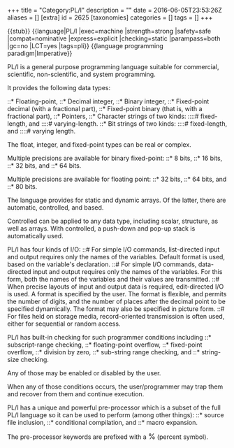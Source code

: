 +++
title = "Category:PL/I"
description = ""
date = 2016-06-05T23:53:26Z
aliases = []
[extra]
id = 2625
[taxonomies]
categories = []
tags = []
+++

{{stub}}
{{language|PL/I
|exec=machine
|strength=strong
|safety=safe
|compat=nominative
|express=explicit
|checking=static
|parampass=both
|gc=no
|LCT=yes
|tags=pli}}
{{language programming paradigm|Imperative}}

PL/I is a general purpose programming language suitable for commercial, scientific, non-scientific, and system programming.


It provides the following data types:

::*   Floating-point,
::*   Decimal integer,
::*   Binary integer,
::*   Fixed-point decimal   (with a fractional part),
::*   Fixed-point binary   (that is, with a fractional part),
::*   Pointers,
::*   Character strings of two kinds:
::::#   fixed-length,   and
::::#   varying-length.
::*   Bit strings of two kinds:
::::#   fixed-length,   and
::::#   varying length.



The   float,   integer,   and   fixed-point   types can be   real   or   complex.


Multiple precisions are available for binary fixed-point:
::*   8 bits, 
::*   16 bits, 
::*   32 bits,   and 
::*   64 bits.


Multiple precisions are available for floating point:
::*   32 bits, 
::*   64 bits,   and 
::*   80 bits.


The language provides for static and dynamic arrays.   Of the latter, there are   automatic,   controlled,   and   based.
   
Controlled can be applied to any data type, including scalar, structure, as well as arrays.   With controlled, a push-down and pop-up stack is automatically used.


PL/I has four kinds of I/O:
::#   For simple I/O commands, list-directed input and output requires only the names of the variables.   Default format is used, based on the variable's declaration.
::#   For simple I/O commands, data-directed input and output requires only the names of the variables.   For this form, both the names of the variables and their values are transmitted.
::#   When precise layouts of input and output data is required, edit-directed I/O is used.   A format is specified by the user.   The format is flexible, and permits the number of digits, and the number of places after the decimal point to be specified dynamically.   The format may also be specified in picture form.
::#   For files held on storage media, record-oriented transmission is often used, either for   sequential   or   random access.


PL/I has built-in checking for such programmer conditions including
::*   subscript-range checking, 
::*   floating-point overflow,
::*   fixed-point overflow, 
::*   division by zero, 
::*   sub-string range checking,   and
::*   string-size checking.  



Any of those may be enabled or disabled by the user.

When any of those conditions occurs, the user/programmer may trap them and recover from them and continue execution.

PL/I has a unique and powerful pre-processor which is a subset of the full PL/I language so it can be used to perform   (among other things): 
::*   source file inclusion, 
::*   conditional compilation,   and 
::*   macro expansion. 



The pre-processor keywords are prefixed with a   <big>%</big>   (percent symbol).



